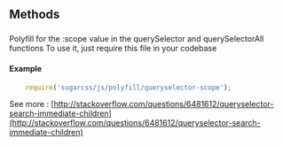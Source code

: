 ## Methods


### 

Polyfill for the :scope value in the querySelector and querySelectorAll functions
To use it, just require this file in your codebase


#### Example
```js
	require('sugarcss/js/polyfill/queryselector-scope');
```
See more : [http://stackoverflow.com/questions/6481612/queryselector-search-immediate-children](http://stackoverflow.com/questions/6481612/queryselector-search-immediate-children)